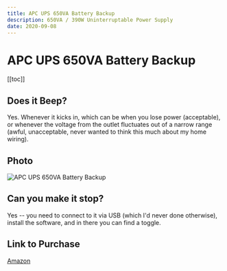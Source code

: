 ```yaml
---
title: APC UPS 650VA Battery Backup
description: 650VA / 390W Uninterruptable Power Supply
date: 2020-09-08
---
```


# APC UPS 650VA Battery Backup

[[toc]]


## Does it Beep?

Yes. Whenever it kicks in, which can be when you lose power (acceptable), or whenever the voltage from the outlet fluctuates out of a narrow range (awful, unacceptable, never wanted to think this much about my home wiring).


## Photo

<p class="text-center">
  <img alt="APC UPS 650VA Battery Backup" src="https://images-na.ssl-images-amazon.com/images/I/51DuhFg83pL._AC_SL1200_.jpg" style="max-width: 500px" />
</p>


## Can you make it stop?

Yes -- you need to connect to it via USB (which I'd never done otherwise), install the software, and in there you can find a toggle.


## Link to Purchase

[Amazon](https://www.amazon.com/APC-Battery-Protector-Back-UPS-BE650G1/dp/B005GZRUZW/ref=as_li_ss_tl?dchild=1&keywords=apc+ups+550&qid=1599608998&sr=8-2&linkCode=ll1&tag=doesitbeep-20&linkId=6537a0e6c78461147c4ca6b8b2b8377a&language=en_US)
